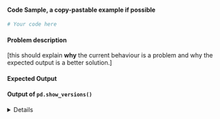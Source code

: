 #### Code Sample, a copy-pastable example if possible

```python
# Your code here

```
#### Problem description

[this should explain **why** the current behaviour is a problem and why the expected output is a better solution.]

#### Expected Output

#### Output of ``pd.show_versions()``

<details>
# Paste the output here pd.show_versions() here

</details>
